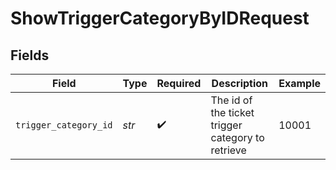 # ShowTriggerCategoryByIDRequest


## Fields

| Field                                             | Type                                              | Required                                          | Description                                       | Example                                           |
| ------------------------------------------------- | ------------------------------------------------- | ------------------------------------------------- | ------------------------------------------------- | ------------------------------------------------- |
| `trigger_category_id`                             | *str*                                             | :heavy_check_mark:                                | The id of the ticket trigger category to retrieve | 10001                                             |